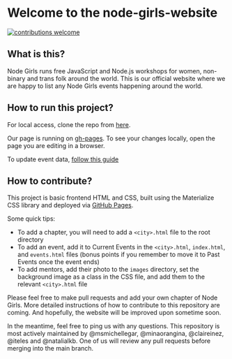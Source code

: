 # Welcome to the node-girls-website

[![contributions welcome](https://img.shields.io/badge/contributions-welcome-brightgreen.svg?style=flat)](https://github.com/node-girls/node-girls-website/issues)

## What is this?

Node Girls runs free JavaScript and Node.js workshops for women, non-binary and trans folk around the world. This is our official website where we are happy to list any Node Girls events happening around the world.

## How to run this project?

For local access, clone the repo from [here](https://github.com/node-girls/node-girls-website).

Our page is running on [gh-pages](https://pages.github.com/). To see your changes locally, open the page you are editing in a browser.

To update event data, [follow this guide](updating-site.md)

## How to contribute?

This project is basic frontend HTML and CSS, built using the Materialize CSS library and deployed via [GitHub Pages](https://pages.github.com/).

Some quick tips:
* To add a chapter, you will need to add a `<city>.html` file to the root directory
* To add an event, add it to Current Events in the `<city>.html`, `index.html`, and `events.html` files (bonus points if you remember to move it to Past Events once the event ends)
* To add mentors, add their photo to the `images` directory, set the background image as a class in the CSS file, and add them to the relevant `<city>.html` file

Please feel free to make pull requests and add your own chapter of Node Girls. More detailed instructions of how to contribute to this repository are coming. And hopefully, the website will be improved upon sometime soon.

In the meantime, feel free to ping us with any questions. This repository is most actively maintained by @msmichellegar, @minaorangina, @claireinez, @iteles and @natalialkb. One of us will review any pull requests before merging into the main branch.
